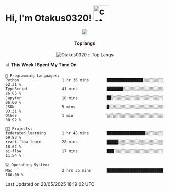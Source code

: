 <h1> Hi, I'm Otakus0320! <img src="https://media.giphy.com/media/mGcNjsfWAjY5AEZNw6/giphy.gif" width="50" alt="cat"></h1>

<p align="center"><a href="https://wakatime.com/@044d69d0-1253-4f60-96b6-5d19a0f9dde5"><img src="https://wakatime.com/badge/user/044d69d0-1253-4f60-96b6-5d19a0f9dde5.svg" /></a></p>

<h4 align="center">Top langs</h4>

<p align="center"><img src="https://github-readme-stats.vercel.app/api/top-langs/?username=Otakus0320&langs_count=10&theme=tokyonight&layout=compact&timestamp={{random_number}}" alt="Otakus0320 :: Top Langs" /></p>

<!--START_SECTION:waka-->
📊 **This Week I Spent My Time On** 

```text
💬 Programming Languages: 
Python                   1 hr 36 mins        ████████████████░░░░░░░░░   62.31 % 
TypeScript               41 mins             ███████░░░░░░░░░░░░░░░░░░   26.85 % 
Jupyter                  10 mins             ██░░░░░░░░░░░░░░░░░░░░░░░   06.60 % 
JSON                     5 mins              █░░░░░░░░░░░░░░░░░░░░░░░░   03.31 % 
Other                    1 min               ░░░░░░░░░░░░░░░░░░░░░░░░░   00.92 % 

🐱‍💻 Projects: 
federated_learning       1 hr 48 mins        █████████████████░░░░░░░░   69.83 % 
react-flow-learn         28 mins             █████░░░░░░░░░░░░░░░░░░░░   18.62 % 
ai-flow                  17 mins             ███░░░░░░░░░░░░░░░░░░░░░░   11.54 % 

💻 Operating System: 
Mac                      2 hrs 35 mins       █████████████████████████   100.00 % 
```


 Last Updated on 23/05/2025 18:19:02 UTC
<!--END_SECTION:waka-->
